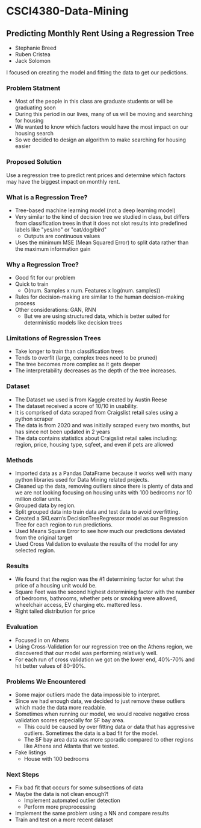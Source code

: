 # CSCI4380-Data-Mining
## Predicting Monthly Rent Using a Regression Tree

* Stephanie Breed
* Ruben Cristea
* Jack Solomon


I focused on creating the model and fitting the data to get our pedictions.


### Problem Statment
* Most of the people in this class are graduate students or will be graduating soon
* During this period in our lives, many of us will be moving and searching for housing
* We wanted to know which factors would have the most impact on our housing search
* So we decided to design an algorithm to make searching for housing easier

### Proposed Solution
Use a regression tree to predict rent prices and determine which factors may have the biggest impact on monthly rent.

### What is a Regression Tree?
* Tree-based machine learning model (not a deep learning model)
* Very similar to the kind of decision tree we studied in class, but differs from classification trees in that it does not slot results into predefined labels like "yes/no" or "cat/dog/bird"
  * Outputs are continuous values
* Uses the minimum MSE (Mean Squared Error) to split data rather than the maximum information gain

### Why a Regression Tree?
* Good fit for our problem
* Quick to train
  * O(num. Samples x num. Features x log(num. samples))
* Rules for decision-making are similar to the human decision-making process
* Other considerations: GAN, RNN
  * But we are using structured data, which is better suited for deterministic models like decision trees

### Limitations of Regression Trees
* Take longer to train than classification trees
* Tends to overfit (large, complex trees need to be pruned)
* The tree becomes more complex as it gets deeper
* The interpretability decreases as the depth of the tree increases.

### Dataset 
* The Dataset we used is from Kaggle created by Austin Reese
* The dataset received a score of 10/10 in usability. 
* It is comprised of data scraped from Craigslist retail sales using a python scraper 
* The data is from 2020 and was initially scraped every two months, but has since not been updated in 2 years
* The data contains statistics about Craigslist retail sales including: region, price, housing type, sqfeet, and even if pets are allowed 

### Methods
* Imported data as a Pandas DataFrame because it works well with many python libraries used for Data Mining related projects.
* Cleaned up the data, removing outliers since there is plenty of data and we are not looking focusing on housing units with 100 bedrooms nor 10 million dollar units.
* Grouped data by region.
* Split grouped data  into train data and test data to avoid overfitting.
* Created a SKLearn’s DecisionTreeRegressor model as our Regression Tree for each region to run predictions.
* Used Means Square Error to see how much our predictions deviated from the original target
* Used Cross Validation to evaluate the results of the model for any selected region.

### Results
* We found that the region was the #1 determining factor for what the price of a housing unit would be.
* Square Feet was the second highest determining factor with the number of bedrooms, bathrooms, whether pets or smoking were allowed, wheelchair access, EV charging etc. mattered less.
* Right tailed distribution for price

### Evaluation
* Focused in on Athens
* Using Cross-Validation for our regression tree on the Athens region, we discovered that our model was performing relatively well. 
* For each run of cross validation we got on the lower end, 40%-70% and hit better values of 80-90%.

### Problems We Encountered
* Some major outliers made the data impossible to interpret.
* Since we had enough data, we decided to just remove these outliers which made the data more readable.
* Sometimes when running our model, we would receive negative cross validation scores especially for SF bay area.
  * This could be caused by over fitting data or data that has aggressive outliers. Sometimes the data is a bad fit for the model.
  * The SF bay area data was more sporadic compared to other regions like Athens and Atlanta that we tested.
* Fake listings
  * House with 100 bedrooms


### Next Steps
* Fix bad fit that occurs for some subsections of data
* Maybe the data is not clean enough?!
  * Implement automated outlier detection
  * Perform more preprocessing
* Implement the same problem using a NN and compare results
* Train and test on a more recent dataset

